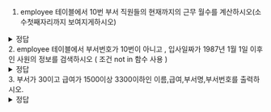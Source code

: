 1. employee 테이블에서 10번 부서 직원들의 현재까지의 근무 월수를 계산하시오(소수첫째자리까지 보여지게하시오)
<details>
   <summary> 정답 </summary>
   <div markdown= "1">
   select sysdate-hire_date from employee where dep_no=10
   </div>
   </details>
2. employee 테이블에서 부서번호가 10번이 아니고 , 입사일짜가 1987년 1월 1일 이후인 사원의 정보를 검색하시오 ( 조건 not in 함수 사용 )
<details>
   <summary> 정답 </summary>
   <div markdown= "2">
   select * from employee where to_char(hire_date,'yyyy-mm-dd')>='19870101' and dep_no not in(10)
   </div>
   </details>
3. 부서가 30이고 급여가 1500이상 3300이하인 이름,급여,부서명,부서번호를 출력하시오.
<details>
   <summary> 정답 </summary>
   <div markdown= "3">
   select 
         e.emp_name
         ,e.salary
         ,d.dep_name
         ,d.dep_no
  from
         employee e , dept d
  where 
         d.dep_no=30 and e.salary between 1500 and 3300
   </div>
   </details>




